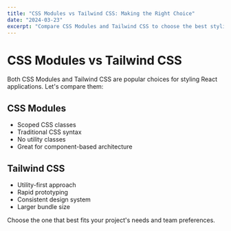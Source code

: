 ```yaml
---
title: "CSS Modules vs Tailwind CSS: Making the Right Choice"
date: "2024-03-23"
excerpt: "Compare CSS Modules and Tailwind CSS to choose the best styling solution for your project"
---
```


# CSS Modules vs Tailwind CSS

Both CSS Modules and Tailwind CSS are popular choices for styling React applications. Let's compare them:

## CSS Modules

- Scoped CSS classes
- Traditional CSS syntax
- No utility classes
- Great for component-based architecture

## Tailwind CSS

- Utility-first approach
- Rapid prototyping
- Consistent design system
- Larger bundle size

Choose the one that best fits your project's needs and team preferences.
